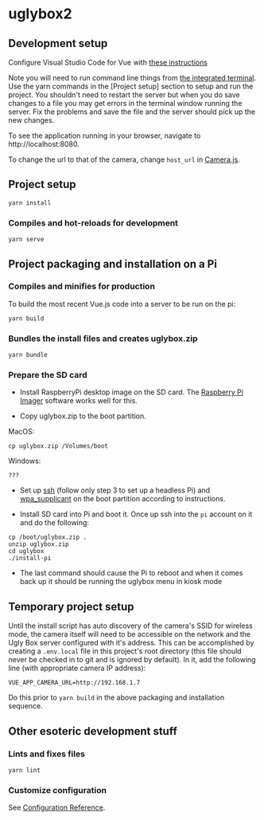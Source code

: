 # uglybox2

## Development setup
Configure Visual Studio Code for Vue with [these instructions](https://code.visualstudio.com/docs/nodejs/vuejs-tutorial)

Note you will need to run command line things from [the integrated terminal](https://code.visualstudio.com/docs/nodejs/nodejs-tutorial#_integrated-terminal).
Use the yarn commands in the [Project setup]  section to setup and run the project.
You shouldn't need to restart the server but when you do save changes to a file you may get errors in the terminal window running the server. Fix the problems and save the file and the server should pick up the new changes.

To see the application running in your browser, navigate to http://localhost:8080.

To change the url to that of the camera, change `host_url` in [Camera.js](src/lib/Camera.js).

## Project setup
```
yarn install
```

### Compiles and hot-reloads for development
```
yarn serve
```

## Project packaging and installation on a Pi

### Compiles and minifies for production
To build the most recent Vue.js code into a server to be run on the pi:
```
yarn build
```

### Bundles the install files and creates uglybox.zip
```
yarn bundle
```

### Prepare the SD card
- Install RaspberryPi desktop image on the SD card. The [Raspberry Pi Imager](https://www.raspberrypi.org/software/) software works well for this.

- Copy uglybox.zip to the boot partition.

MacOS:
```
cp uglybox.zip /Volumes/boot
```

Windows:
```
???
```

- Set up [ssh](https://www.raspberrypi.org/documentation/remote-access/ssh/) (follow only step 3 to set up a headless Pi) and [wpa_supplicant](https://www.raspberrypi.org/documentation/configuration/wireless/headless.md) on the boot partition according to instructions.

- Install SD card into Pi and boot it. Once up ssh into the `pi` account on it and do the following:

```
cp /boot/uglybox.zip .
unzip uglybox.zip
cd uglybox
./install-pi
```

- The last command should cause the Pi to reboot and when it comes back up it should be running the uglybox menu in kiosk mode

## Temporary project setup

Until the install script has auto discovery of the camera's SSID for wireless mode, the camera itself will need to be accessible on the network and the Ugly Box server configured with it's address. This can be accomplished by creating a `.env.local` file in this project's root directory (this file should never be checked in to git and is ignored by default). In it, add the following line (with appropriate camera IP address):

```
VUE_APP_CAMERA_URL=http://192.168.1.7
```

Do this prior to `yarn build` in the above packaging and installation sequence.

## Other esoteric development stuff

### Lints and fixes files
```
yarn lint
```

### Customize configuration
See [Configuration Reference](https://cli.vuejs.org/config/).
